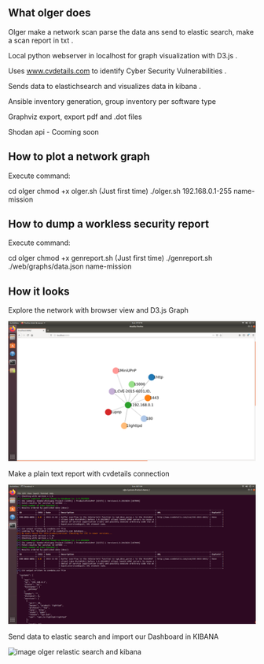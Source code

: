 ## What olger does

Olger make a network scan parse the data ans send to elastic search, make a scan report in txt .

Local python webserver in localhost for graph visualization with D3.js .

Uses www.cvdetails.com to identify Cyber Security Vulnerabilities .

Sends data to elastichsearch and visualizes data in kibana .

Ansible inventory generation, group inventory per software type

Graphviz export, export pdf and .dot files

Shodan api - Cooming soon

## How to plot a network graph

Execute command:

cd olger
chmod +x olger.sh (Just first time)
./olger.sh 192.168.0.1-255 name-mission

## How to dump a workless security report

Execute command:

cd olger
chmod +x genreport.sh (Just first time)
./genreport.sh ./web/graphs/data.json name-mission

## How it looks

Explore the network with browser view and D3.js Graph

![image olger graph d3 js](olger.png)


Make a plain text report with cvdetails connection

![image olger report vulnerabilities CVE](report.png)


Send data to elastic search and import our Dashboard in KIBANA

![image olger relastic search and kibana](kibana.png)
